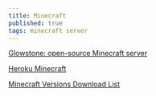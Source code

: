 ```yaml
---
title: Minecraft
published: true
tags: minecraft server
---
```


[Glowstone: open-source Minecraft server](https://news.ycombinator.com/item?id=15767451)

[Heroku Minecraft](https://github.com/jacobwgillespie/heroku-minecraft)

[Minecraft Versions Download List](https://mcversions.net/)